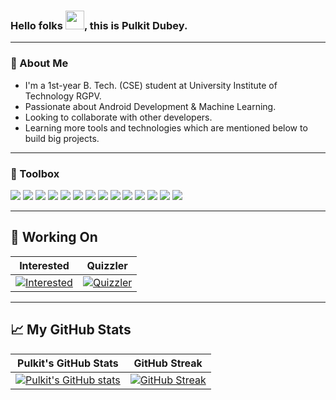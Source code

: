 ### Hello folks <img src="https://raw.githubusercontent.com/MartinHeinz/MartinHeinz/master/wave.gif" width="30px">, this is Pulkit Dubey.

---

### 🚀 About Me
- I'm a 1st-year B. Tech. (CSE) student at University Institute of Technology RGPV.
- Passionate about Android Development & Machine Learning.
- Looking to collaborate with other developers. 
- Learning more tools and technologies which are mentioned below to build big projects.

---

### 🧰 Toolbox
![](https://img.shields.io/badge/HTML5-E34F26?style=for-the-badge&logo=html5&logoColor=white)
![](https://img.shields.io/badge/CSS3-1572B6?style=for-the-badge&logo=css3&logoColor=white)
![](https://img.shields.io/badge/JavaScript-F7DF1E?style=for-the-badge&logo=javascript&logoColor=black)
![](https://img.shields.io/badge/Java-4BC0F4?style=for-the-badge&logo=java&logoColor=black)
![](https://img.shields.io/badge/Kotlin-A4C639?style=for-the-badge&logo=kotlin&logoColor=black)
![](https://img.shields.io/badge/CPP-7AB5CF?style=for-the-badge&logo=cplusplus&logoColor=white)
![](https://img.shields.io/badge/Python-FFD43B?style=for-the-badge&logo=python&logoColor=306998)
![](https://img.shields.io/badge/Firebase-fafafa?style=for-the-badge&logo=firebase&logoColor=FFA611)
![](https://img.shields.io/badge/Android-3DDC84?style=for-the-badge&logo=android&logoColor=black)
![](https://img.shields.io/badge/Windows-0078D6?style=for-the-badge&logo=windows&logoColor=white)
![](https://img.shields.io/badge/Git-3E2C00?style=for-the-badge&logo=git&logoColor=F1502F)
![](https://img.shields.io/badge/GitHub-fafafa?style=for-the-badge&logo=github&logoColor=4078c0)
![](https://img.shields.io/badge/Markdown-000000?style=for-the-badge&logo=markdown&logoColor=white)
![](https://img.shields.io/badge/Unity-FFD43B?style=for-the-badge&logo=unity&logoColor=306998)

---

## 🎯 Working On 
| Interested | Quizzler |
| --- | --- |
[![Interested](https://github-readme-stats.vercel.app/api/pin/?username=Pulkiteleven&repo=Interested)](https://github.com/Pulkiteleven/Interested) | [![Quizzler](https://github-readme-stats.vercel.app/api/pin/?username=Pulkiteleven&repo=quizzler)](https://github.com/Pulkiteleven/quizzler) | 

---

## &#x1f4c8; My GitHub Stats
| Pulkit's GitHub Stats | GitHub Streak |
| --- | --- |
[![Pulkit's GitHub stats](https://github-readme-stats.vercel.app/api?username=Pulkiteleven&show_icons=true)](https://github.com/Pulkiteleven) | [![GitHub Streak](https://github-readme-streak-stats.herokuapp.com?user=Pulkiteleven)](https://github.com/Pulkiteleven) |
